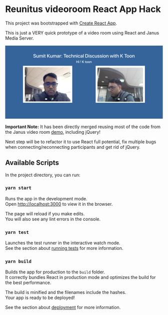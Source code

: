 # Reunitus videoroom React App Hack

This project was bootstrapped with [Create React App](https://github.com/facebook/create-react-app).

This is just a VERY quick prototype of a video room using React and Janus Media Server.

![Example Image](https://github.com/SumitKumar-FrontEndDeveloper/janus/blob/main/janus_video.png)

**Important Note:**
It has been directly merged reusing most of the code from the Janus video room [demo](https://github.com/meetecho/janus-gateway/blob/master/html/videoroomtest.js), including jQuery!

Next step will be to refactor it to use React full potential, fix multiple bugs when connecting/reconnecting participants and get rid of jQuery.

## Available Scripts

In the project directory, you can run:

### `yarn start`

Runs the app in the development mode.\
Open [http://localhost:3000](http://localhost:3000) to view it in the browser.

The page will reload if you make edits.\
You will also see any lint errors in the console.

### `yarn test`

Launches the test runner in the interactive watch mode.\
See the section about [running tests](https://facebook.github.io/create-react-app/docs/running-tests) for more information.

### `yarn build`

Builds the app for production to the `build` folder.\
It correctly bundles React in production mode and optimizes the build for the best performance.

The build is minified and the filenames include the hashes.\
Your app is ready to be deployed!

See the section about [deployment](https://facebook.github.io/create-react-app/docs/deployment) for more information.